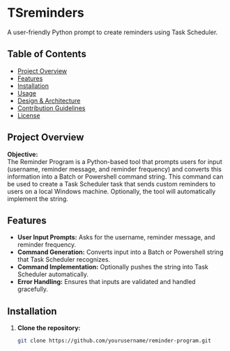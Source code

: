 # TSreminders
A user-friendly Python prompt to create reminders using Task Scheduler.

## Table of Contents
- [Project Overview](#project-overview)
- [Features](#features)
- [Installation](#installation)
- [Usage](#usage)
- [Design & Architecture](#design--architecture)
- [Contribution Guidelines](#contribution-guidelines)
- [License](#license)

## Project Overview
**Objective:**  
The Reminder Program is a Python-based tool that prompts users for input (username, reminder message, and reminder frequency) and converts this information into a Batch or Powershell command string. This command can be used to create a Task Scheduler task that sends custom reminders to users on a local Windows machine.  Optionally, the tool will automatically implement the string.

## Features
- **User Input Prompts:** Asks for the username, reminder message, and reminder frequency.
- **Command Generation:** Converts input into a Batch or Powershell string that Task Scheduler recognizes.
- **Command Implementation:** Optionally pushes the string into Task Scheduler automatically.
- **Error Handling:** Ensures that inputs are validated and handled gracefully.

## Installation
1. **Clone the repository:**
   ```bash
   git clone https://github.com/yourusername/reminder-program.git
